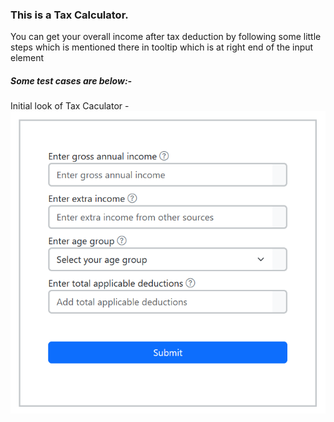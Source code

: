  <h3>This is a Tax Calculator.</h3>


 <p>You can get your overall income after tax deduction by following some little steps which is mentioned there in tooltip which is at right end of the input element </p>


 <h5> Some test cases are below:-</h5>

 <span>Initial look of Tax Caculator - </span><img src="taxCalculatorImages/initialview.png" alt="no image"> 